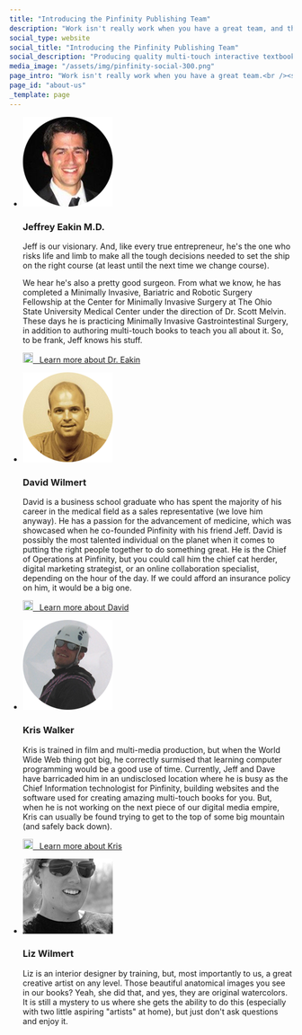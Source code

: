 ```yaml
---
title: "Introducing the Pinfinity Publishing Team"
description: "Work isn't really work when you have a great team, and that's how we roll."
social_type: website
social_title: "Introducing the Pinfinity Publishing Team"
social_description: "Producing quality multi-touch interactive textbooks takes a lot of work. But work isn't really work when you have a great team, and that's how we roll."
media_image: "/assets/img/pinfinity-social-300.png" 
page_intro: "Work isn't really work when you have a great team.<br /><span class='sub'>And that's how we roll.</span>"
page_id: "about-us"
_template: page
---
```


<ul class="team">
	<li class="media-box">
		<p class="img">
			<img src="/assets/img/jeffrey-eakin-md.png" alt="Jeffrey Eakin: Founder and CEO." />
		</p>
		<div class="text">
			<h3 class="header light">Jeffrey Eakin M.D.</h3>
			<p class="bio"> Jeff is our visionary. And, like every true entrepreneur,
he's the one who risks life and limb to make all the tough decisions needed to
set the ship on the right course (at least until the next time we change
course).</p>
			<p class="bio">We hear he's also a pretty good surgeon. From what we
know, he has completed a Minimally Invasive, Bariatric and Robotic Surgery
Fellowship at the Center for Minimally Invasive Surgery at The Ohio State
University Medical Center under the direction of Dr. Scott Melvin. These days
he is practicing Minimally Invasive Gastrointestinal Surgery, in addition to
authoring multi-touch books to teach you all about it. So, to be frank, Jeff
knows his stuff.</p>
			<p class="link">
				<a class="button track-link-conversion"
					href="http://www.linkedin.com/pub/jeffrey-l-eakin-m-d/8/79a/338/"
					data-convert-name="about-us Jeff LinkedIn">
					<img src="{{ theme:img src='icons/linkedin.png' }}" width="18px" height="18px" />
					&nbsp;&nbsp;Learn more about Dr. Eakin</a>
			</p>
		</div>
	</li>
	<li class="media-box">
		<p class="img">
			<img src="/assets/img/david-wilmert.png" alt="David Wilmert: Founder and Chief of Operations." />
		</p>
		<div class="text">
			<h3 class="header light">David Wilmert</h3>
			<p class="bio">David is a business school graduate who has spent the
majority of his career in the medical field as a sales representative (we love
him anyway). He has a passion for the advancement of medicine, which was
showcased when he co-founded Pinfinity with his friend Jeff. David is possibly
the most talented individual on the planet when it comes to putting the right
people together to do something great. He is the Chief of Operations at
Pinfinity, but you could call him the chief cat herder, digital marketing
strategist, or an online collaboration specialist, depending on the hour of the
day. If we could afford an insurance policy on him, it would be a big one.</p>
			<p class="link">
				<a class="button track-link-conversion"
					href="http://www.linkedin.com/pub/david-wilmert/1a/640/426/"
					data-convert-name="about-us David LinkedIn">
					<img src="{{ theme:img src='icons/linkedin.png' }}" width="18px" height="18px" />
					&nbsp;&nbsp;Learn more about David</a>
			</p>
		</div>
	</li>
	<li class="media-box">
		<p class="img">
			<img src="/assets/img/kris-walker.png" alt="Kris Walker: Chief software engineer." />
		</p>
		<div class="text">
			<h3 class="header light">Kris Walker</h3>
			<p class="bio">Kris is trained in film and multi-media production, but
when the World Wide Web thing got big, he correctly surmised that learning
computer programming would be a good use of time.  Currently, Jeff and Dave
have barricaded him in an undisclosed location where he is busy as the Chief
Information technologist for Pinfinity, building websites and the software used
for creating amazing multi-touch books for you. But, when he is not working on
the next piece of our digital media empire, Kris can usually be found trying to
get to the top of some big mountain (and safely back down). </p>
			<p class="link">
				<a class="button track-link-conversion"
					href="http://www.linkedin.com/in/kixx7/"
					data-convert-name="about-us Kris LinkedIn">
					<img src="{{ theme:img src='icons/linkedin.png' }}" width="18px" height="18px" />
					&nbsp;&nbsp;Learn more about Kris</a>
			</p>
		</div>
	</li>
	<li class="media-box">
		<p class="img">
			<img src="/assets/img/liz-walker.jpg" alt="Liz Wilmert: The artist." />
		</p>
		<div class="text">
			<h3 class="header light">Liz Wilmert</h3>
			<p class="bio">Liz is an interior designer by training, but, most
importantly to us, a great creative artist on any level. Those beautiful
anatomical images you see in our books? Yeah, she did that, and yes, they are
original watercolors. It is still a mystery to us where she gets the ability to
do this (especially with two little aspiring "artists" at home), but just don't
ask questions and enjoy it.</p>
		</div>
	</li>
</ul>
